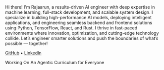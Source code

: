 Hi there! I'm Rajaarun, a results-driven AI engineer with deep expertise in machine learning, full-stack development, and scalable system design. I specialize in building high-performance AI models, deploying intelligent applications, and engineering seamless backend and frontend solutions using Python, TensorFlow, React, and Rust. I thrive in fast-paced environments where innovation, optimization, and cutting-edge technology collide. Let’s engineer smarter solutions and push the boundaries of what’s possible — together!

[GitHub](rarulraj) • [LinkedIn](linkedin.com/in/rajaarun-arulraj-236a78259)

Working On An Agentic Curriculum for Everyone 
